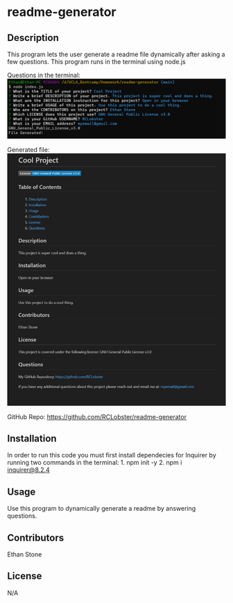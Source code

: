 # readme-generator

## Description
This program lets the user generate a readme file dynamically after asking a few questions. This program runs in the terminal using node.js

Questions in the terminal:
![Alt Text](./assets/images/terminal.png)

Generated file:
![Alt Text](./assets/images/generatedFile.png)

GitHub Repo: https://github.com/RCLobster/readme-generator

## Installation
In order to run this code you must first install dependecies for Inquirer by running two commands in the terminal:
    1. npm init -y
    2. npm i inquirer@8.2.4

## Usage
Use this program to dynamically generate a readme by answering questions.

## Contributors
Ethan Stone

## License
N/A